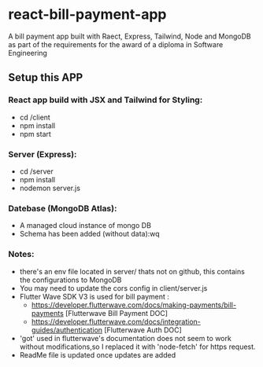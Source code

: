 # react-bill-payment-app
A bill payment app built with Raect, Express, Tailwind, Node and MongoDB as part of the requirements for the award of a diploma in Software Engineering

## Setup this APP
### React app build with JSX and Tailwind for Styling:
- cd /client
- npm install 
- npm start 

### Server (Express):
- cd /server
- npm install
- nodemon server.js

### Datebase (MongoDB Atlas):
- A managed cloud instance of mongo DB 
- Schema has been added (without data):wq

### Notes:
- there's an env file located in server/ thats not on github, this contains the configurations to MongoDB 
- You may need to update the cors config in client/server.js 
- Flutter Wave SDK V3 is used for bill payment : 
    -  https://developer.flutterwave.com/docs/making-payments/bill-payments [Flutterwave Bill Payment DOC]
    - https://developer.flutterwave.com/docs/integration-guides/authentication [Flutterwave Auth DOC]
- 'got' used in flutterwave's documentation does not seem to work without modifications,so I  replaced  it with 'node-fetch' for https request.
- ReadMe file is updated once updates are added 